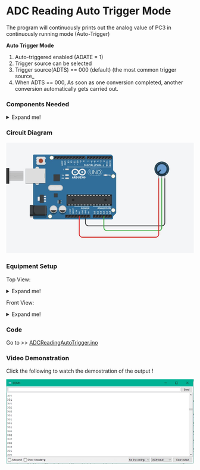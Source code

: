 # ADC Reading Auto Trigger Mode

The program will continuously prints out the analog value of PC3 in continuously running mode (Auto-Trigger)

**Auto Trigger Mode**
1. Auto-triggered enabled (ADATE = 1)
1. Trigger source can be selected
1. Trigger source(ADTS) == 000 (default) (the most common trigger source_
1. When ADTS == 000, As soon as one conversion completed, another conversion automatically gets carried out.

### Components Needed

<details>
<summary>Expand me!</summary>
<br>
 
 1. Arduino Uno Board
 1. Jumper Wire
 1. Potentiometer (10k)
 
 </details>

### Circuit Diagram
![Circuit Diagram](https://github.com/AimanCheong/MCTE_4342_Embedded_System_Design/blob/main/Weekly%20Assessments%20and%20Exercises/Week%205/Exercise%203/Circuit%20Diagram.JPG)

### Equipment Setup
Top View:
<details>
<summary>Expand me!</summary>
<br>
  
![Top View](https://github.com/AimanCheong/MCTE_4342_Embedded_System_Design/blob/main/Weekly%20Assessments%20and%20Exercises/Week%205/Exercise%202/Equipment%20Setup%20Top.jpeg)

</details>

Front View:
<details>
<summary>Expand me!</summary>
<br>
  
![Front View](https://github.com/AimanCheong/MCTE_4342_Embedded_System_Design/blob/main/Weekly%20Assessments%20and%20Exercises/Week%205/Exercise%202/Equipment%20Setup%20Top.jpeg)

</details>

### Code
Go to >> [ADCReadingAutoTrigger.ino](https://github.com/AimanCheong/MCTE_4342_Embedded_System_Design/blob/main/Weekly%20Assessments%20and%20Exercises/Week%205/Exercise%203/ADCReadingAutoTrigger.ino)

### Video Demonstration
Click the following to watch the demostration of the output !

[![Video_Demostration](https://github.com/AimanCheong/MCTE_4342_Embedded_System_Design/blob/main/Weekly%20Assessments%20and%20Exercises/Week%205/Exercise%203/Outcome.JPG)](https://youtu.be/4OcCYX-SfbY)

